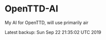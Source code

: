 # OpenTTD-AI
My AI for OpenTTD, will use primarily air

Latest backup: Sun Sep 22 21:35:02 UTC 2019

